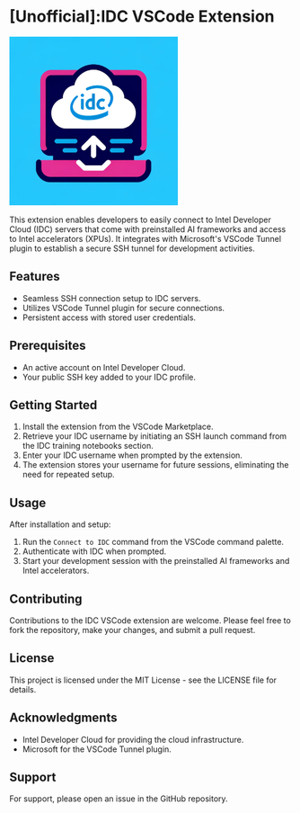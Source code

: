# [Unofficial]:IDC VSCode Extension

<img src="images/icon.png" alt="IDC Extension Icon" width="300" height="300"/>


This extension enables developers to easily connect to Intel Developer Cloud (IDC) servers that come with preinstalled AI frameworks and access to Intel accelerators (XPUs). It integrates with Microsoft's VSCode Tunnel plugin to establish a secure SSH tunnel for development activities.



## Features

- Seamless SSH connection setup to IDC servers.
- Utilizes VSCode Tunnel plugin for secure connections.
- Persistent access with stored user credentials.

## Prerequisites

- An active account on Intel Developer Cloud.
- Your public SSH key added to your IDC profile.

## Getting Started

1. Install the extension from the VSCode Marketplace.
2. Retrieve your IDC username by initiating an SSH launch command from the IDC training notebooks section.
3. Enter your IDC username when prompted by the extension.
4. The extension stores your username for future sessions, eliminating the need for repeated setup.

## Usage

After installation and setup:

1. Run the `Connect to IDC` command from the VSCode command palette.
2. Authenticate with IDC when prompted.
3. Start your development session with the preinstalled AI frameworks and Intel accelerators.

## Contributing

Contributions to the IDC VSCode extension are welcome. Please feel free to fork the repository, make your changes, and submit a pull request.

## License

This project is licensed under the MIT License - see the LICENSE file for details.

## Acknowledgments

- Intel Developer Cloud for providing the cloud infrastructure.
- Microsoft for the VSCode Tunnel plugin.

## Support

For support, please open an issue in the GitHub repository.
